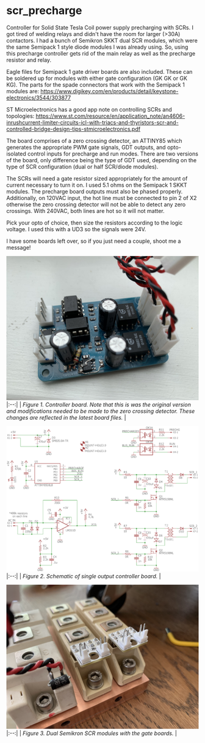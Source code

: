 # scr_precharge
Controller for Solid State Tesla Coil power supply precharging with SCRs. I got tired of welding relays and didn't have the room for larger (>30A) contactors. I had a bunch of Semikron SKKT dual SCR modules, which were the same Semipack 1 style diode modules I was already using. So, using this precharge controller gets rid of the main relay as well as the precharge resistor and relay.

Eagle files for Semipack 1 gate driver boards are also included. These can be soldered up for modules with either gate configuration (GK GK or GK KG). The parts for the spade connectors that work with the Semipack 1 modules are:
https://www.digikey.com/en/products/detail/keystone-electronics/3544/303877

ST Microelectronics has a good app note on controlling SCRs and topologies:
https://www.st.com/resource/en/application_note/an4606-inrushcurrent-limiter-circuits-icl-with-triacs-and-thyristors-scr-and-controlled-bridge-design-tips-stmicroelectronics.pdf

The board comprises of a zero crossing detector, an ATTINY85 which generates the appropriate PWM gate signals, GDT outputs, and opto-isolated control inputs for precharge and run modes. There are two versions of the board, only difference being the type of GDT used, depending on the type of SCR configuration (dual or half SCR/diode modules).

The SCRs will need a gate resistor sized appropriately for the amount of current necessary to turn it on. I used 5.1 ohms on the Semipack 1 SKKT modules. The precharge board outputs must also be phased properly. Additionally, on 120VAC input, the hot line must be connected to pin 2 of X2 otherwise the zero crossing detector will not be able to detect any zero crossings. With 240VAC, both lines are hot so it will not matter.

Pick your opto of choice, then size the resistors according to the logic voltage. I used this with a UD3 so the signals were 24V.

I have some boards left over, so if you just need a couple, shoot me a message!

![scrpchg.JPG](https://github.com/alexhanyuan/scr_precharge/blob/main/hw/scrpchg.JPG?raw=true)
|:--:| 
| *Figure 1. Controller board. Note that this is was the original version and modifications needed to be made to the zero crossing detector. These changes are reflected in the latest board files.* |

![scr_precharge_single_sch.png](https://github.com/alexhanyuan/scr_precharge/blob/main/hw/scr_precharge_single_REV_B/scr_precharge_single_sch.png?raw=true)
|:--:| 
| *Figure 2. Schematic of single output controller board.* |

![skkt_gate_brd.JPG](https://github.com/alexhanyuan/scr_precharge/blob/main/hw/skkt_gate_brd.JPG?raw=true)
|:--:| 
| *Figure 3. Dual Semikron SCR modules with the gate boards.* |